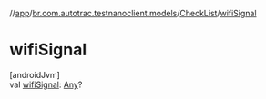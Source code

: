 //[app](../../../index.md)/[br.com.autotrac.testnanoclient.models](../index.md)/[CheckList](index.md)/[wifiSignal](wifi-signal.md)

# wifiSignal

[androidJvm]\
val [wifiSignal](wifi-signal.md): [Any](https://kotlinlang.org/api/latest/jvm/stdlib/kotlin/-any/index.html)?
